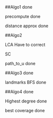 
##Algo1 done

precompute done

distance approx done

##Algo2

LCA Have to correct

SC

path_to_u done

##Algo3 done

landmarks BFS done

##Algo4 done

Highest degree done

best coverage done
